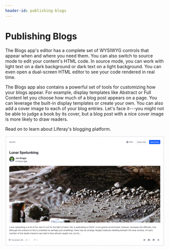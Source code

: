 ```yaml
---
header-id: publishing-blogs
---
```


# Publishing Blogs

The Blogs app's editor has a complete set of WYSIWYG controls that appear when 
and where you need them. You can also switch to source mode to edit your 
content's HTML code. In source mode, you can work with light text on a dark 
background or dark text on a light background. You can even open a dual-screen 
HTML editor to see your code rendered in real time. 

The Blogs app also contains a powerful set of tools for customizing how your 
blogs appear. For example, display templates like Abstract or Full Content let 
you choose how much of a blog post appears on a page. You can leverage the 
built-in display templates or create your own. You can also add a cover image to
each of your blog entries. Let's face it---you might not be able to judge a book
by its cover, but a blog post with a nice cover image is more likely to draw
readers. 

Read on to learn about Liferay's blogging platform.

![Figure 1: This blog entry looks fascinating.](../../../../images/blog-entry-abstract.png)

